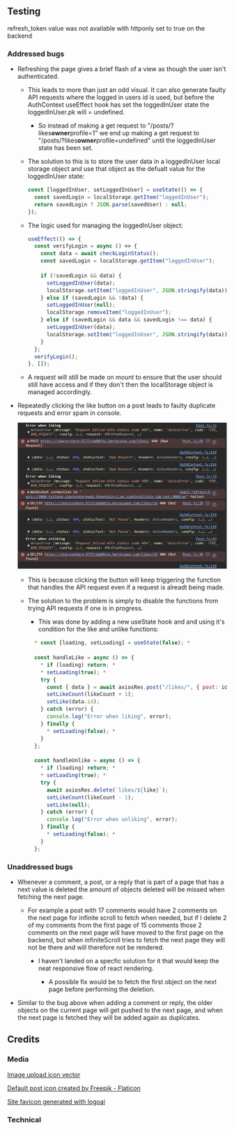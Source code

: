 ## Testing

refresh_token value was not available with httponly set to true on the backend

### Addressed bugs

- Refreshing the page gives a brief flash of a view as though the user isn't authenticated.

  - This leads to more than just an odd visual. It can also generate faulty API requests where the logged in users id is used, but before the AuthContext useEffect hook has set the loggedInUser state the loggedInUser.pk will = undefined.

    - So instead of making a get request to "/posts/?likes**owner**profile=1" we end up making a get request to "/posts/?likes**owner**profile=undefined" until the loggedInUser state has been set.

  - The solution to this is to store the user data in a loggedInUser local storage object and use that object as the defualt value for the loggedInUser state:
    ```js
    const [loggedInUser, setLoggedInUser] = useState(() => {
      const savedLogin = localStorage.getItem("loggedInUser");
      return savedLogin ? JSON.parse(savedUser) : null;
    });
    ```
  - The logic used for managing the loggedInUser object:

    ```js
    useEffect(() => {
      const verifyLogin = async () => {
        const data = await checkLoginStatus();
        const savedLogin = localStorage.getItem("loggedInUser");

        if (!savedLogin && data) {
          setLoggedInUser(data);
          localStorage.setItem("loggedInUser", JSON.stringify(data));
        } else if (savedLogin && !data) {
          setLoggedInUser(null);
          localStorage.removeItem("loggedInUser");
        } else if (savedLogin && data && savedLogin !== data) {
          setLoggedInUser(data);
          localStorage.setItem("loggedInUser", JSON.stringify(data));
        }
      };
      verifyLogin();
    }, []);
    ```

  - A request will still be made on mount to ensure that the user should still have access and if they don't then the localStorage object is managed accordingly.

- Repeatedly clicking the like button on a post leads to faulty duplicate requests and error spam in console.

  ![Console logs after spamming the like button](readme-assets/like-spam.png)

  - This is because clicking the button will keep triggering the function that handles the API request even if a request is alreadt being made.

  - The solution to the problem is simply to disable the functions from trying API requests if one is in progress.

    - This was done by adding a new useState hook and and using it's condition for the like and unlike functions:

    ```js
      * const [loading, setLoading] = useState(false); *

      const handleLike = async () => {
        * if (loading) return; *
        * setLoading(true); *
        try {
          const { data } = await axiosRes.post("/likes/", { post: id });
          setLikeCount(likeCount + 1);
          setLike(data.id);
        } catch (error) {
          console.log("Error when liking", error);
        } finally {
          * setLoading(false); *
        }
      };

      const handleUnlike = async () => {
        * if (loading) return; *
        * setLoading(true); *
        try {
          await axiosRes.delete(`likes/${like}`);
          setLikeCount(likeCount - 1);
          setLike(null);
        } catch (error) {
          console.log("Error when unliking", error);
        } finally {
          * setLoading(false); *
        }
      };
    ```

### Unaddressed bugs

- Whenever a comment, a post, or a reply that is part of a page that has a next value is deleted the amount of objects deleted will be missed when fetching the next page.

  - For example a post with 17 comments would have 2 comments on the next page for infinite scroll to fetch when needed, but if I delete 2 of my comments from the first page of 15 comments those 2 comments on the next page will have moved to the first page on the backend, but when infiniteScroll tries to fetch the next page they will not be there and will therefore not be rendered.

    - I haven't landed on a specfic solution for it that would keep the neat responsive flow of react rendering.

      - A possible fix would be to fetch the first object on the next page before performing the deletion.

- Similar to the bug above when adding a comment or reply, the older objects on the current page will get pushed to the next page, and when the next page is fetched they will be added again as duplicates.

## Credits

### Media

<a href="https://www.freepik.com/free-vector/illustration-uploading-icon_2609994.htm#fromView=search&page=1&position=2&uuid=9be541e0-fa06-4684-9405-d17041835be8" title="freepik upload vector">Image upload icon vector</a>

<a href="https://www.flaticon.com/free-icons/picture" title="picture icons">Default post icon created by Freepik - Flaticon</a>

<a href="https://www.logoai.com/icon-generator" title="icon generator">Site favicon generated with logoai</a>

### Technical
